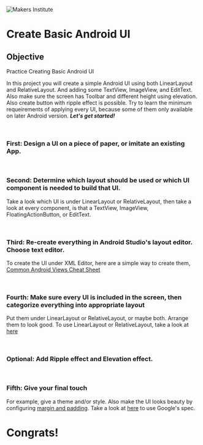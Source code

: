 ![Makers Institute](../images/logo-makersinstitute.png)

# Create Basic Android UI

## Objective
Practice Creating Basic Android UI

In this project you will create a simple Android UI using both LinearLayout and RelativeLayout. And adding some TextView, ImageView, and EditText. Also make sure the screen has Toolbar and different height using elevation. Also create button with ripple effect is possible. Try to learn the minimum requeirements of applying every UI, because some of them only available on later Android version. ***Let's get started!***

</br>

### First: Design a UI on a piece of paper, or imitate an existing App.

</br>

### Second: Determine which layout should be used or which UI component is needed to build that UI.
Take a look which UI is under LinearLayout or RelativeLayout, then take a look at every component, is that a TextView, ImageView, FloatingActionButton, or EditText. 

</br>

### Third: Re-create everything in Android Studio's layout editor. Choose text editor.
To create the UI under XML Editor, here are a simple way to create them, [Common Android Views Cheat Sheet](https://s3-us-west-1.amazonaws.com/udacity-content/PDFs/Common+Android+Views+Cheat+Sheet+(1).pdf)


</br>

### Fourth: Make sure every UI is included in the screen, then categorize everything into appropriate layout
Put them under LinearLayout or RelativeLayout, or maybe both. Arrange them to look good. To use LinearLayout or RelativeLayout, take a look at [here](http://www.journaldev.com/9495/android-layout-linearlayout-relativelayout-example-tutorial)

</br>

### Optional: Add Ripple effect and Elevation effect.


</br>

### Fifth: Give your final touch
For example, give a theme and/or style. Also make the UI looks beauty by configuring [margin and padding](http://www.singhajit.com/android-padding-vs-margin/). Take a look at [here](https://material.google.com/layout/metrics-keylines.html#metrics-keylines-baseline-grids) to use Google's spec.



# Congrats!
